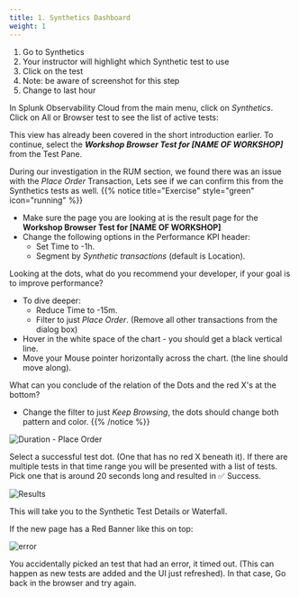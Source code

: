 ```yaml
---
title: 1. Synthetics Dashboard
weight: 1
---
```

1. Go to Synthetics
2. Your instructor will highlight which Synthetic test to use
3. Click on the test
4. Note: be aware of screenshot for this step
5. Change to last hour

In Splunk Observability Cloud from the main menu, click on *Synthetics*. Click on All or Browser test to see the list of active tests:

This view has already been covered in the short introduction earlier. To continue, select the ***Workshop Browser Test for [NAME OF WORKSHOP]*** from the Test Pane.

During our investigation  in the RUM section, we found there was an issue with the *Place Order* Transaction, Lets see if we can confirm this from the Synthetics tests as well.
{{% notice title="Exercise" style="green" icon="running" %}}

* Make sure the page you are looking at is the result page for the **Workshop Browser Test for [NAME OF WORKSHOP]**
* Change the following options in the Performance KPI header:
  * Set Time to -1h.
  * Segment by  *Synthetic transactions* (default is Location).

Looking at the dots, what do you recommend your developer, if your goal is to improve performance?

* To dive deeper:
  * Reduce Time to -15m.
  * Filter to just *Place Order*. (Remove all other transactions from the dialog box)
* Hover in the white space of the chart - you should get a black vertical line.
* Move your Mouse pointer horizontally across the chart. (the line should move along).

What can you conclude of the relation of the Dots and the red X's at the bottom?

* Change the filter to just *Keep Browsing*, the dots should change both pattern and color.
{{% /notice %}}

![Duration - Place Order](../images/duration-place-order.png)

Select a successful test dot. (One that has no red X beneath it). If there are multiple tests in that time range you will be presented with a list of tests. Pick one that is around 20 seconds long and resulted in ✅ Success. 

![Results](../images/select-result.png)

This will take you to the Synthetic Test Details or Waterfall.

If the new page has a Red Banner like this on top:

![error](../images/run-result-error.png)

You accidentally picked an test that had an error, it timed out. (This can happen as new tests are added and the UI just refreshed). In that case, Go back in the browser and try again.  
